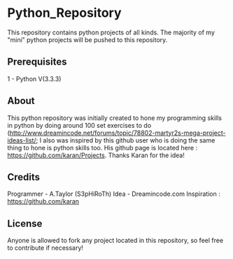 Python_Repository
=================

This repository contains python projects of all kinds. The majority of my "mini" python projects will be pushed to this
repository.

Prerequisites
--------------
1 - Python V(3.3.3)

About
------------------
This python repository was initially created to hone my programming skills in python by doing around 100 set exercises to do (http://www.dreamincode.net/forums/topic/78802-martyr2s-mega-project-ideas-list/; I also was inspired by this github user who is doing the same thing
to hone is python skills too. His github page is located here : https://github.com/karan/Projects. Thanks Karan for the idea!

Credits
--------------

Programmer - A.Taylor (S3pHiRoTh)
Idea - Dreamincode.com
Inspiration : https://github.com/karan

License
--------------

Anyone is allowed to fork any project located in this repository, so feel free to contribute if necessary!
